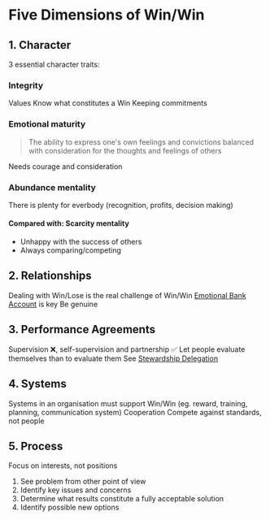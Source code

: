 # Five Dimensions of Win/Win

## 1. Character

3 essential character traits:

### Integrity

Values
Know what constitutes a Win
Keeping commitments

### Emotional maturity

> The ability to express one's own feelings and convictions balanced with consideration for the thoughts and feelings of others

Needs courage and consideration

### Abundance mentality

There is plenty for everbody (recognition, profits, decision making)

#### Compared with: Scarcity mentality
- Unhappy with the success of others
- Always comparing/competing

## 2. Relationships

Dealing with Win/Lose is the real challenge of Win/Win
[Emotional Bank Account](../interdependence/emotional-bank-account.md) is key
Be genuine

## 3. Performance Agreements

Supervision ❌, self-supervision and partnership ✅
Let people evaluate themselves than to evaluate them
See [Stewardship Delegation](../habit-3/delegation.md#requires-mutual-understanding-of-5-things)

## 4. Systems

Systems in an organisation must support Win/Win (eg. reward, training, planning, communication system)
Cooperation
Compete against standards, not people

## 5. Process

Focus on interests, not positions

1. See problem from other point of view
2. Identify key issues and concerns
3. Determine what results constitute a fully acceptable solution
4. Identify possible new options

<!-- TODO related to habit 5 and 6 -->
